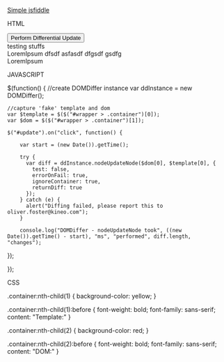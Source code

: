 [Simple jsfiddle](https://jsfiddle.net/b6Lf8n6h/7/)


HTML

<button id="update">
Perform Differential Update
</button>

<div id="wrapper">

  <div class="container changemycontent template">
    <div>
      testing stuffs
    </div>
    Lorem​Ipsum dfsdf asfasdf dfgsdf gsdfg
  </div>

  <div class="container shouldmatchabove dom">
    LoremIpsum
  </div>
  
</div>



JAVASCRIPT

$(function() {
	//create DOMDiffer instance
  	var ddInstance = new DOMDiffer();

	//capture 'fake' template and dom
  	var $template = $($("#wrapper > .container")[0]);
  	var $dom = $($("#wrapper > .container")[1]);

	$("#update").on("click", function() {

	    var start = (new Date()).getTime();

	    try {
	      var diff = ddInstance.nodeUpdateNode($dom[0], $template[0], {
	        test: false,
	        errorOnFail: true,
	        ignoreContainer: true,
	        returnDiff: true
	      });
	    } catch (e) {
	      alert("Diffing failed, please report this to oliver.foster@kineo.com");
	    }

	    console.log("DOMDiffer - nodeUpdateNode took", ((new Date()).getTime() - start), "ms", "performed", diff.length, "changes");
	    
   });

});



CSS

.container:nth-child(1) {
  background-color: yellow;
}

.container:nth-child(1):before {
  font-weight: bold;
  font-family: sans-serif;
  content: "Template:"
}

.container:nth-child(2) {
  background-color: red;
}

.container:nth-child(2):before {
  font-weight: bold;
  font-family: sans-serif;
  content: "DOM:"
}
